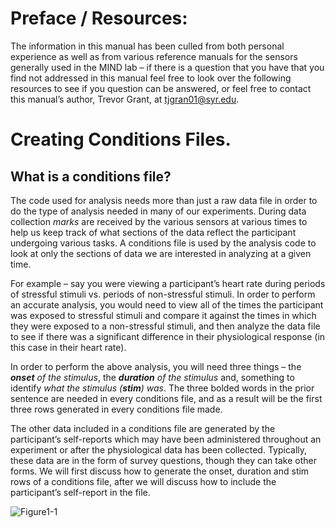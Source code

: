 # Preface / Resources:

The information in this manual has been culled from both personal experience as well as from various reference manuals for the sensors generally used in the MIND lab – if there is a question that you have that you find not addressed in this manual feel free to look over the following resources to see if you question can be answered, or feel free to contact this manual’s author, Trevor Grant, at tjgran01@syr.edu.

# Creating Conditions Files.

## What is a conditions file?

The code used for analysis needs more than just a raw data file in order to do the type of analysis needed in many of our experiments. During data collection <em>marks</em> are received by the various sensors at various times to help us keep track of what sections of the data reflect the participant undergoing various tasks. A conditions file is used by the analysis code to look at only the sections of data we are interested in analyzing at a given time.

For example – say you were viewing a participant’s heart rate during periods of stressful stimuli vs. periods of non-stressful stimuli. In order to perform an accurate analysis, you would need to view all of the times the participant was exposed to stressful stimuli and compare it against the times in which they were exposed to a non-stressful stimuli, and then analyze the data file to see if there was a significant difference in their physiological response (in this case in their heart rate).

In order to perform the above analysis, you will need three things – the <em><strong>onset</strong> of the stimulus</em>, the <em><strong>duration</strong> of the stimulus</em> and, something to identify <em>what the stimulus (<strong>stim</strong>) was</em>. The three bolded words in the prior sentence are needed in every conditions file, and as a result will be the first three rows generated in every conditions file made.

The other data included in a conditions file are generated by the participant’s self-reports which may have been administered throughout an experiment or after the physiological data has been collected. Typically, these data are in the form of survey questions, though they can take other forms. We will first discuss how to generate the onset, duration and stim rows of a conditions file, after we will discuss how to include the participant’s self-report in the file.

![Figure1-1](cfilemanual/cfilemanual/img/cfilesample1.png?raw=true)
